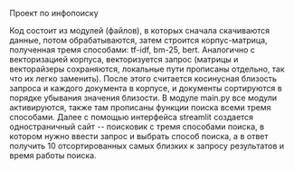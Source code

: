 Проект по инфопоиску

Код состоит из модулей (файлов), в которых сначала скачиваются данные, потом обрабатываются, затем строится корпус-матрица, полученная тремя способами: tf-idf, bm-25, bert. Аналогично с векторизацией корпуса, векторизуется запрос (матрицы и векторайзеры сохраняются, локальные пути прописаны отдельно, так что их легко заменить). После этого считается косинусная близость запроса и каждого документа в корпусе, и документы сортируются в порядке убывания значения близости. В модуле main.py все модули активируются, также там прописаны функции поиска всеми тремя способами. Далее с помощью интерфейса streamlit создается одностраничный сайт -- поисковик с тремя способами поиска, в котором нужно ввести запрос и выбрать способ поиска, а в ответ получить 10 отсортированных самых близких к запросу результатов и время работы поиска. 
